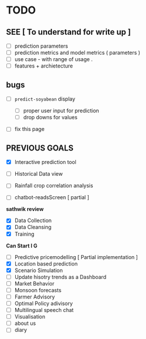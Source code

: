 # TODO



## SEE [ To understand for write up ]

- [ ] prediction parameters 
- [ ] prediction metrics and model metrics ( parameters )
- [ ] use case - with range of usage .
- [ ] features + archietecture 

## bugs 

- [ ] `predict-soyabean` display 
  - [ ] proper user input for prediction 
  - [ ] drop downs for values 
- [ ] fix this page 


## PREVIOUS GOALS

- [x] Interactive prediction tool
- [ ] Historical Data view
- [ ] Rainfall crop correlation analysis

- [ ] chatbot-readsScreen [ partial ]

**sathwik review**

- [x] Data Collection
- [x] Data Cleansing
- [x] Training

**Can Start I G**

- [ ] Predictive pricemodelling [ Partial implementation ]
- [x] Location based prediction
- [x] Scenario Simulation
- [ ] Update hisotry trends as a Dashboard
- [ ] Market Behavior
- [ ] Monsoon forecasts
- [ ] Farmer Advisory
- [ ] Optimal Policy adivisory
- [ ] Multilingual speech chat
- [ ] Visualisation
- [ ] about us
- [ ] diary

